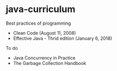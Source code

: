 # java-curriculum

Best practices of programming
* Clean Code (August 11, 2008)
* Effective Java - Thrid edition (January 6, 2018)



To do 
* Java Concurrency in Practice 
* The Garbage Collection Handbook


